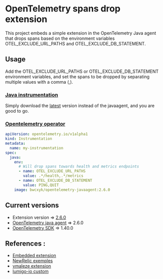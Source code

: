 # OpenTelemetry spans drop extension

This project embeds a simple extension in the OpenTelemetry Java agent that drops spans based on the environment variables OTEL_EXCLUDE_URL_PATHS and OTEL_EXCLUDE_DB_STATEMENT.

## Usage

Add the OTEL_EXCLUDE_URL_PATHS or OTEL_EXCLUDE_DB_STATEMENT environment variables, and set the spans to be dropped by separating multiple values with a comma (,).

### [Java instrumentation](https://opentelemetry.io/docs/instrumentation/java/automatic/)
Simply download the [latest](https://github.com/bwcxyk/opentelemetry-java-extension/releases) version instead of the javaagent, and you are good to go.  


### [Opentelemetry operator](https://github.com/open-telemetry/opentelemetry-operator#use-customized-or-vendor-instrumentation)

```yaml
apiVersion: opentelemetry.io/v1alpha1
kind: Instrumentation
metadata:
  name: my-instrumentation
spec:
  java:
    env:
      # Will drop spans towards health and metrics endpoints
      - name: OTEL_EXCLUDE_URL_PATHS
        value: .*/health,.*/metrics
      - name: OTEL_EXCLUDE_DB_STATEMENT
        value: PING,QUIT
    image: bwcxyk/opentelemetry-javaagent:2.6.0
```

## Current versions
* Extension version => [2.6.0](https://github.com/bwcxyk/opentelemetry-java-extension/releases)
* [OpenTelemetry java agent](https://github.com/open-telemetry/opentelemetry-java-instrumentation) => 2.6.0
* [OpenTelemetry SDK](https://github.com/open-telemetry/opentelemetry-java) => 1.40.0

## References :
* [Embedded extension](https://github.com/open-telemetry/opentelemetry-java-instrumentation/blob/main/examples/extension/README.md#embed-extensions-in-the-opentelemetry-agent)
* [NewRelic exemples](https://github.com/newrelic/newrelic-opentelemetry-examples)
* [vmaleze extension](https://github.com/vmaleze/opentelemetry-java-ignore-spans)
* [lumigo-io custom](https://github.com/lumigo-io/opentelemetry-java-distro/blob/main/custom)
